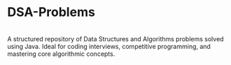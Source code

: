 # DSA-Problems
<br>
A structured repository of Data Structures and Algorithms problems solved using Java. Ideal for coding interviews, competitive programming, and mastering core algorithmic concepts.

